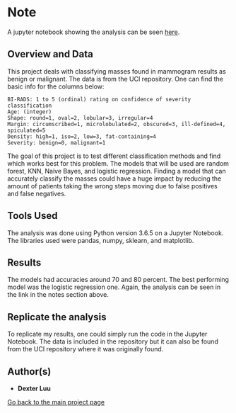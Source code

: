 # Note
A jupyter notebook showing the analysis can be seen [here](https://nbviewer.jupyter.org/github/dexkluu/Mammogram-Mass-Classification/blob/master/Mammogram%20Mass%20Classification.ipynb).

## Overview and Data
This project deals with classifying masses found in mammogram results as benign or malignant. The data is from the UCI repository. One can find the basic info for the columns below:
```
BI-RADS: 1 to 5 (ordinal) rating on confidence of severity classification 
Age: (integer) 
Shape: round=1, oval=2, lobular=3, irregular=4 
Margin: circumscribed=1, microlobulated=2, obscured=3, ill-defined=4, spiculated=5 
Density: high=1, iso=2, low=3, fat-containing=4 
Severity: benign=0, malignant=1 
```
The goal of this project is to test different classification methods and find which works best for this problem. The models that will be used are random forest, KNN, Naive Bayes, and logistic regression. Finding a model that can accurately classify the masses could have a huge impact by reducing the amount of patients taking the wrong steps moving due to false positives and false negatives.

## Tools Used
The analysis was done using Python version 3.6.5 on a Jupyter Notebook. The libraries used were pandas, numpy, sklearn, and matplotlib.

## Results
The models had accuracies around 70 and 80 percent. The best performing model was the logistic regression one. Again, the analysis can be seen in the link in the notes section above.

## Replicate the analysis
To replicate my results, one could simply run the code in the Jupyter Notebook. The data is included in the repository but it can also be found from the UCI repository where it was originally found.

## Author(s)

* **Dexter Luu**



[Go back to the main project page](https://dexkluu.github.io/Dexter/)
